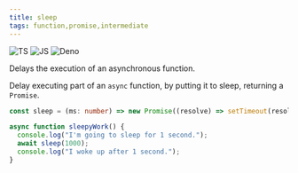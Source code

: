 ```yaml
---
title: sleep
tags: function,promise,intermediate
---
```


![TS](https://img.shields.io/badge/supports-typescript-blue.svg?style=flat-square)
![JS](https://img.shields.io/badge/supports-javascript-yellow.svg?style=flat-square)
![Deno](https://img.shields.io/badge/supports-deno-green.svg?style=flat-square)

Delays the execution of an asynchronous function.

Delay executing part of an `async` function, by putting it to sleep, returning a `Promise`.

```ts title="typescript"
const sleep = (ms: number) => new Promise((resolve) => setTimeout(resolve, ms));
```

```ts title="typescript"
async function sleepyWork() {
  console.log("I'm going to sleep for 1 second.");
  await sleep(1000);
  console.log("I woke up after 1 second.");
}
```
